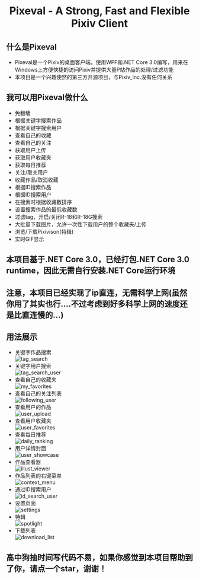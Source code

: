 <div align="center">
  <h1>Pixeval - A Strong, Fast and Flexible Pixiv Client</h1>
</div>

## 什么是Pixeval
- Pixeval是一个Pixiv的桌面客户端，使用WPF和.NET Core 3.0编写，用来在Windows上方便快捷的访问Pixiv并提供大量P站作品的处理/过滤功能
- 本项目是一个兴趣使然的第三方开源项目，与Pixiv_Inc.没有任何关系

## 我可以用Pixeval做什么
  * 免翻墙
  * 根据关键字搜索作品
  * 根据关键字搜索用户
  * 查看自己的收藏
  * 查看自己的关注
  * 获取用户上传
  * 获取用户收藏夹
  * 获取每日推荐
  * 关注/取关用户
  * 收藏作品/取消收藏
  * 根据ID搜索作品
  * 根据ID搜索用户
  * 在搜索时根据收藏数排序
  * 设置搜索作品的最低收藏数
  * 过滤tag，开启/关闭R-18和R-18G搜索
  * 大批量下载图片，允许一次性下载用户的整个收藏夹/上传
  * 浏览/下载Pixivison(特辑)
  * 实时GIF显示
  
  ## 本项目基于.NET Core 3.0，已经打包.NET Core 3.0 runtime，因此无需自行安装.NET Core运行环境
  
  ## __注意，本项目已经实现了ip直连，无需科学上网(虽然你用了其实也行....不过考虑到好多科学上网的速度还是比直连慢的...)__
  
  ## 用法展示
  * 关键字作品搜索</br>
  ![tag_search](https://github.com/Rinacm/Pixeval/blob/master/IntroImages/tag_search.png)
  * 关键字用户搜索</br>
  ![tag_search_user](https://github.com/Rinacm/Pixeval/blob/master/IntroImages/tag_search_user.png)
  * 查看自己的收藏夹</br>
  ![my_favorites](https://github.com/Rinacm/Pixeval/blob/master/IntroImages/my_favorites.png)
  * 查看自己的关注列表</br>
  ![following_user](https://github.com/Rinacm/Pixeval/blob/master/IntroImages/following_user.png)
  * 查看用户的作品</br>
  ![user_upload](https://github.com/Rinacm/Pixeval/blob/master/IntroImages/user_upload.png)
  * 查看用户收藏夹</br>
  ![user_favorites](https://github.com/Rinacm/Pixeval/blob/master/IntroImages/user_favorites.png)
  * 查看每日推荐</br>
  ![daily_ranking](https://github.com/Rinacm/Pixeval/blob/master/IntroImages/daily_ranking.png)
  * 用户详情封面</br>
  ![user_showcase](https://github.com/Rinacm/Pixeval/blob/master/IntroImages/user_showcase.png)
  * 作品查看器</br>
  ![illust_viewer](https://github.com/Rinacm/Pixeval/blob/master/IntroImages/illust_viewer.png)
  * 作品列表的右键菜单</br>
  ![context_menu](https://github.com/Rinacm/Pixeval/blob/master/IntroImages/context_menu.png)
  * 通过ID搜索用户</br>
  ![id_search_user](https://github.com/Rinacm/Pixeval/blob/master/IntroImages/id_search_user.png)
  * 设置页面</br>
  ![settings](https://github.com/Rinacm/Pixeval/blob/master/IntroImages/settings.png)
  * 特辑</br>
  ![spotlight](https://github.com/Rinacm/Pixeval/blob/master/IntroImages/spotlight.png)
  * 下载列表</br>
  ![download_list](https://github.com/Rinacm/Pixeval/blob/master/IntroImages/download_list.png)
  
  ## 高中狗抽时间写代码不易，如果你感觉到本项目帮助到了你，请点一个star，谢谢！
